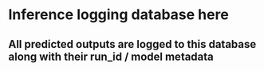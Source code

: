 # Inference logging database here

## All predicted outputs are logged to this database along with their run_id / model metadata 